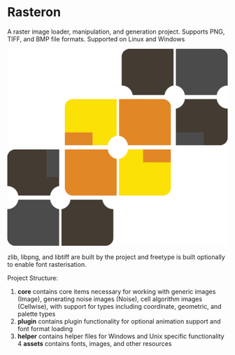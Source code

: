 # Rasteron

A raster image loader, manipulation, and generation project. Supports PNG, TIFF, and BMP file formats. Supported on Linux and Windows

![Rasteron Logo](./assets/Logo.png "Rasteron Logo")

zlib, libpng, and libtiff are built by the project and freetype is built optionally to enable font rasterisation.

Project Structure:

1. **core** contains core items necessary for working with generic images (Image), generating noise images (Noise), cell algorithm images (Cellwise), with support for types including coordinate, geometric, and palette types
2. **plugin** contains plugin functionality for optional animation support and font format loading
3. **helper** contains helper files for Windows and Unix specific functionality
4  **assets** contains fonts, images, and other resources